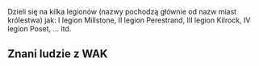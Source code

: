 
Dzieli się na kilka legionów (nazwy pochodzą głównie od nazw miast królestwa) jak: I legion Millstone, II legion Perestrand, III legion Kilrock, IV legion Poset, ... itd.
## Znani ludzie z WAK

